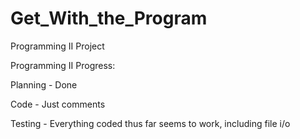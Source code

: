 # Get_With_the_Program
Programming II Project


Programming II Progress:

Planning - Done

Code - Just comments

Testing - Everything coded thus far seems to work, including file i/o
